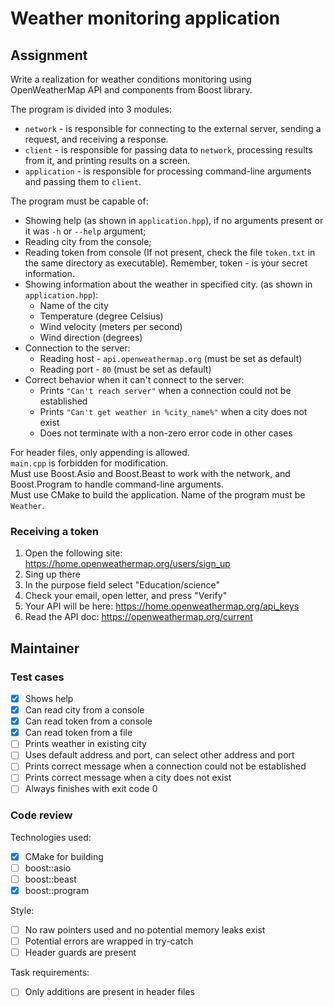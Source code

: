 # Weather monitoring application

## Assignment
Write a realization for weather conditions monitoring using OpenWeatherMap API and components from Boost library.

The program is divided into 3 modules:
- `network` - is responsible for connecting to the external server, sending a request, and receiving a response.
- `client` - is responsible for passing data to `network`, processing results from it, and printing results on a screen.
- `application` - is responsible for processing command-line arguments and passing them to `client`.

The program must be capable of:
- Showing help (as shown in `application.hpp`), if no arguments present or it was `-h` or `--help` argument;
- Reading city from the console;
- Reading token from console (If not present, check the file `token.txt` in the same directory as executable). Remember, token - is your secret information.
- Showing information about the weather in specified city. (as shown in `application.hpp`):
    - Name of the city
    - Temperature (degree Celsius)
    - Wind velocity (meters per second)
    - Wind direction (degrees)
- Connection to the server:
    - Reading host - `api.openweathermap.org` (must be set as default)
    - Reading port - `80` (must be set as default)
- Correct behavior when it can't connect to the server:
    - Prints `"Can't reach server"` when a connection could not be established
    - Prints `"Can't get weather in %city_name%"` when a city does not exist
    - Does not terminate with a non-zero error code in other cases

For header files, only appending is allowed.\
`main.cpp` is forbidden for modification.\
Must use Boost.Asio and Boost.Beast to work with the network, and Boost.Program to handle command-line arguments.\
Must use CMake to build the application. Name of the program must be `Weather`.

### Receiving a token
1. Open the following site: https://home.openweathermap.org/users/sign_up
2. Sing up there
3. In the purpose field select "Education/science"
4. Check your email, open letter, and press "Verify"
5. Your API will be here: https://home.openweathermap.org/api_keys
6. Read the API doc: https://openweathermap.org/current

## Maintainer

### Test cases
- [x] Shows help
- [x] Can read city from a console
- [x] Can read token from a console
- [x] Can read token from a file
- [ ] Prints weather in existing city
- [ ] Uses default address and port, can select other address and port
- [ ] Prints correct message when a connection could not be established
- [ ] Prints correct message when a city does not exist
- [ ] Always finishes with exit code 0

### Code review
Technologies used:
- [x] CMake for building
- [ ] boost::asio
- [ ] boost::beast
- [x] boost::program

Style:
- [ ] No raw pointers used and no potential memory leaks exist
- [ ] Potential errors are wrapped in try-catch
- [ ] Header guards are present

Task requirements:
- [ ] Only additions are present in header files